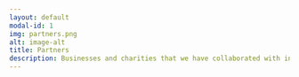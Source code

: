 ```yaml
---
layout: default
modal-id: 1
img: partners.png
alt: image-alt
title: Partners
description: Businesses and charities that we have collaborated with in the past.
---
```


